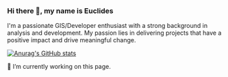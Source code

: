 ### Hi there 👋, my name is Euclides 
I'm a passionate GIS/Developer enthusiast with a strong background in analysis and development. My passion lies in delivering projects that have a positive impact and drive meaningful change.

[![Anurag's GitHub stats](https://github-readme-stats.vercel.app/api?username=euclidespaulo)](https://github.com/anuraghazra/github-readme-stats)

🔭 I’m currently working on this page. 
